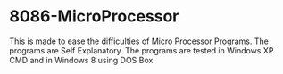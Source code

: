 8086-MicroProcessor
===================

This is made to ease the difficulties of Micro Processor Programs. The programs are Self Explanatory. The programs are tested in Windows XP CMD and in Windows 8 using DOS Box


